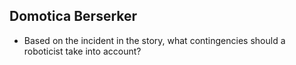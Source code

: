 ## Domotica Berserker
* Based on the incident in the story, what contingencies should a 
  roboticist take into account?